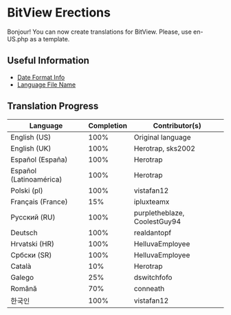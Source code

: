 # BitView Erections

Bonjour! You can now create translations for BitView. Please, use en-US.php as a template.
## Useful Information

 - [Date Format Info](https://doc.bccnsoft.com/docs/php-docs-7-en/function.strftime.html)
 - [Language File Name](https://developers.google.com/admin-sdk/directory/v1/languages)

## Translation Progress

| Language | Completion | Contributor(s)
| - | - | - |
| English (US) | 100% | Original language
| English (UK) | 100% | Herotrap, sks2002
| Español (España) | 100% | Herotrap
| Español (Latinoamérica) | 100% | Herotrap
| Polski (pl) | 100% | vistafan12
| Français (France) | 15% | ipluxteamx
| Русский (RU) | 100% | purpletheblaze, CoolestGuy94
| Deutsch | 100% | realdantopf
| Hrvatski (HR) | 100% | HelluvaEmployee
| Србски (SR) | 100% | HelluvaEmployee
| Català | 10% | Herotrap
| Galego | 25% | dswitchfofo
| Română | 70% | conneath
| 한국인 | 100% | vistafan12
